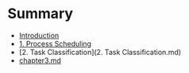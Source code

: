 # Summary

* [Introduction](README.md)
* [1. Process Scheduling](chapter1.md)
* [2. Task Classification](2. Task Classification.md)
* [chapter3.md](chapter3.md)

